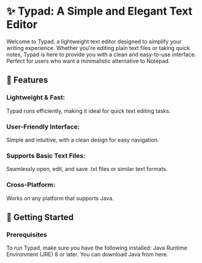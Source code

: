 # ✨ Typad: A Simple and Elegant Text Editor
Welcome to Typad, a lightweight text editor designed to simplify your writing experience. Whether you're editing plain text files or taking quick notes, Typad is here to provide you with a clean and easy-to-use interface. Perfect for users who want a minimalistic alternative to Notepad.


## 📜 Features
### Lightweight & Fast:
Typad runs efficiently, making it ideal for quick text editing tasks.
### User-Friendly Interface:
Simple and intuitive, with a clean design for easy navigation.
### Supports Basic Text Files:
Seamlessly open, edit, and save .txt files or similar text formats.
### Cross-Platform:
Works on any platform that supports Java.


## 🚀 Getting Started
### Prerequisites
To run Typad, make sure you have the following installed:
Java Runtime Environment (JRE) 8 or later.
You can download Java from here.
